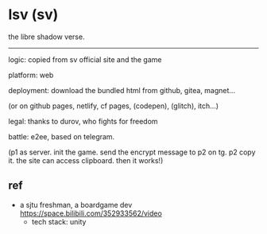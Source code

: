 # lsv (sv)

the libre shadow verse.

---

logic: copied from sv official site and the game

platform: web

deployment: download the bundled html from github, gitea, magnet...

(or on github pages, netlify, cf pages, (codepen), (glitch), itch...)

legal: thanks to durov, who fights for freedom

battle: e2ee, based on telegram.

(p1 as server. init the game. send the encrypt message to p2 on tg. p2 copy it. the site can access clipboard. then it works!)

## ref

- a sjtu freshman, a boardgame dev https://space.bilibili.com/352933562/video
  - tech stack: unity
